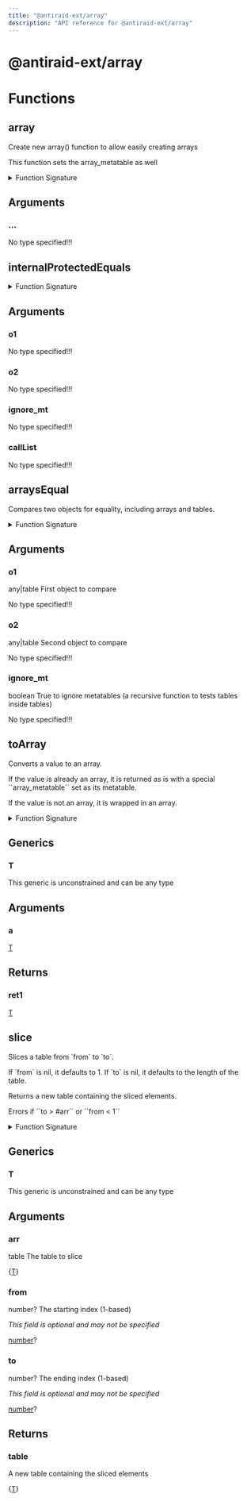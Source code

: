 ```yaml
---
title: "@antiraid-ext/array"
description: "API reference for @antiraid-ext/array"
---
```


<div id="@antiraid-ext/array"></div>

# @antiraid-ext/array

<div id="Functions"></div>

# Functions

<div id="array"></div>

## array

Create new array() function to allow easily creating arrays



This function sets the array_metatable as well

<details>
<summary>Function Signature</summary>

```luau
-- Create new array() function to allow easily creating arrays
-- 
-- This function sets the array_metatable as well
function array(...) end
```

</details>

<div id="Arguments"></div>

## Arguments

<div id="..."></div>

### ...

No type specified!!!

<div id="internalProtectedEquals"></div>

## internalProtectedEquals

<details>
<summary>Function Signature</summary>

```luau
function internalProtectedEquals(o1, o2, ignore_mt, callList) end
```

</details>

<div id="Arguments"></div>

## Arguments

<div id="o1"></div>

### o1

No type specified!!!

<div id="o2"></div>

### o2

No type specified!!!

<div id="ignore_mt"></div>

### ignore_mt

No type specified!!!

<div id="callList"></div>

### callList

No type specified!!!

<div id="arraysEqual"></div>

## arraysEqual

Compares two objects for equality, including arrays and tables.



<details>
<summary>Function Signature</summary>

```luau
--- Compares two objects for equality, including arrays and tables.
---
---@param o1 any|table First object to compare
---@param o2 any|table Second object to compare
---@param ignore_mt boolean True to ignore metatables (a recursive function to tests tables inside tables)
function arraysEqual(o1, o2, ignore_mt) end
```

</details>

<div id="Arguments"></div>

## Arguments

<div id="o1"></div>

### o1

any|table First object to compare

No type specified!!!

<div id="o2"></div>

### o2

any|table Second object to compare

No type specified!!!

<div id="ignore_mt"></div>

### ignore_mt

boolean True to ignore metatables (a recursive function to tests tables inside tables)

No type specified!!!

<div id="toArray"></div>

## toArray

Converts a value to an array.



If the value is already an array, it is returned as is with a special \`\`array_metatable\`\` set as its metatable.



If the value is not an array, it is wrapped in an array.

<details>
<summary>Function Signature</summary>

```luau
--- Converts a value to an array. 
---
--- If the value is already an array, it is returned as is with a special \`\`array_metatable\`\` set as its metatable.
---
--- If the value is not an array, it is wrapped in an array.
function toArray<T>(a: T) -> T end
```

</details>

<div id="Generics"></div>

## Generics

<div id="T"></div>

### T

This generic is unconstrained and can be any type

<div id="Arguments"></div>

## Arguments

<div id="a"></div>

### a

[T](#T)

<div id="Returns"></div>

## Returns

<div id="ret1"></div>

### ret1

[T](#T)<div id="slice"></div>

## slice

Slices a table from \`from\` to \`to\`.



If \`from\` is nil, it defaults to 1. If \`to\` is nil, it defaults to the length of the table.

Returns a new table containing the sliced elements.



Errors if \`\`to &gt; #arr\`\` or \`\`from &lt; 1\`\`



<details>
<summary>Function Signature</summary>

```luau
--- Slices a table from \`from\` to \`to\`.
---
--- If \`from\` is nil, it defaults to 1. If \`to\` is nil, it defaults to the length of the table.
--- Returns a new table containing the sliced elements.
---
--- Errors if \`\`to > #arr\`\` or \`\`from < 1\`\`
---
---@param arr table The table to slice
---@param from number? The starting index (1-based)
---@param to number? The ending index (1-based)
---@return table A new table containing the sliced elements
function slice<T>(arr: {T}, from: number?, to: number?) -> {T} end
```

</details>

<div id="Generics"></div>

## Generics

<div id="T"></div>

### T

This generic is unconstrained and can be any type

<div id="Arguments"></div>

## Arguments

<div id="arr"></div>

### arr

table The table to slice

\{[T](#T)\}

<div id="from"></div>

### from

number? The starting index (1-based)

*This field is optional and may not be specified*

[number](#number)?

<div id="to"></div>

### to

number? The ending index (1-based)

*This field is optional and may not be specified*

[number](#number)?

<div id="Returns"></div>

## Returns

<div id="table"></div>

### table

A new table containing the sliced elements

\{[T](#T)\}